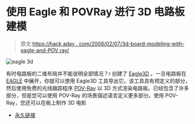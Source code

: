 # 使用 Eagle 和 POVRay 进行 3D 电路板建模

> 原文:[https://hack aday . com/2006/02/07/3d-board-modeling-with-eagle-and-POV ray/](https://hackaday.com/2006/02/07/3d-board-modeling-with-eagle-and-povray/)

![eagle 3d](../Images/006dd67a622a723fd08370d483d6f65d.png)

有时电路板的二维布局并不能说明全部情况？r 创建了 [Eagle3D](http://www.matwei.de/doku.php?id=en:eagle3d:eagle3d) 。一旦电路板在 [EAGLE](http://www.cadsoft.de/) 中展开，你就可以使用 Eagle3D 工具导出它。该工具具有预定义的部分，然后使用免费的光线跟踪程序 [POV-Ray](http://www.povray.org/) 以 3D 方式渲染电路板。已经包含了许多部分，但是您可以使用 POV-Ray 的场景描述语言定义更多部分。使用 POV-Ray，您还可以在板上制作 3D 电影

*   [永久链接](http://www.matwei.de/doku.php?id=en:eagle3d:eagle3d)